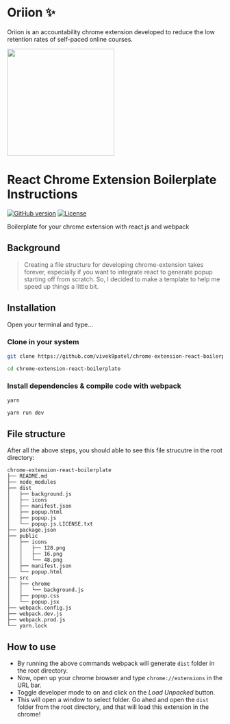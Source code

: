# Oriion ✨
Oriion is an accountability chrome extension developed to reduce the low retention rates of self-paced online courses.


<img src="https://user-images.githubusercontent.com/71240740/153739991-75b70b26-d36c-416a-8fd2-518703b703fc.png" width="250"/>

# React Chrome Extension Boilerplate Instructions

[![GitHub version](https://img.shields.io/badge/version-v1.0.0-blue.svg)](https://github.com/vivek9patel/chrome-extension-react-boilerplate)
[![License](https://img.shields.io/github/license/yilber/readme-boilerplate.svg)](https://github.com/vivek9patel/chrome-extension-react-boilerplate/blob/master/LICENCE)

Boilerplate for your chrome extension with react.js and webpack

## Background

> Creating a file structure for developing chrome-extension takes forever, especially if you want to integrate react to generate popup starting off from scratch. So, I decided to make a template to help me speed up things a little bit.

## Installation

Open your terminal and type...

### Clone in your system

```sh
git clone https://github.com/vivek9patel/chrome-extension-react-boilerplate.git
```

```sh
cd chrome-extension-react-boilerplate
```

### Install dependencies & compile code with webpack

```sh
yarn
```

```sh
yarn run dev
```

## File structure

After all the above steps, you should able to see this file strucutre in the root directory:

```text
chrome-extension-react-boilerplate
├── README.md
├── node_modules
├── dist
│   ├── background.js
│   ├── icons
│   ├── manifest.json
│   ├── popup.html
│   ├── popup.js
│   └── popup.js.LICENSE.txt
├── package.json
├── public
│   ├── icons
│   │   ├── 128.png
│   │   ├── 16.png
│   │   └── 48.png
│   ├── manifest.json
│   └── popup.html
├── src
│   ├── chrome
│   │   └── background.js
│   ├── popup.css
│   └── popup.jsx
├── webpack.config.js
├── webpack.dev.js
├── webpack.prod.js
└── yarn.lock
```

## How to use

- By running the above commands webpack will generate `dist` folder in the root directory.
- Now, open up your chrome browser and type `chrome://extensions` in the URL bar.
- Toggle developer mode to on and click on the _Load Unpacked_ button.
- This will open a window to select folder. Go ahed and open the `dist` folder from the root directory, and that will load this extension in the chrome!
